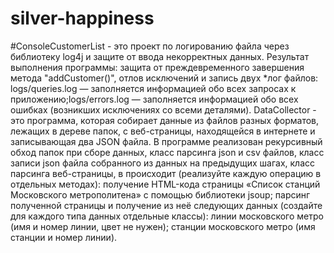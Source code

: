 # silver-happiness
#ConsoleCustomerList - это проект по логированию файла через библиотеку log4j и защите от ввода некорректных данных. Результат выполнения программы: защита от преждевременного завершения метода "addCustomer()", отлов исключений и запись двух *лог файлов: logs/queries.log — заполняется информацией обо всех запросах к приложению;logs/errors.log — заполняется информацией обо всех ошибках (возникших исключениях со всеми деталями).
DataCollector - это программа, которая собирает данные из файлов разных форматов, лежащих в дереве папок, с веб-страницы, находящейся в интернете и записывающая два JSON файла. В программе реализован рекурсивный обход папок при сборе данных, класс парсинга json и csv файлов, класс записи json файла собранного из данных на предыдущих шагах, класс парсинга веб-страницы, в происходит (реализуйте каждую операцию в отдельных методах):
получение HTML-кода страницы «Список станций Московского метрополитена» с помощью библиотеки jsoup; парсинг полученной страницы и получение из неё следующих данных (создайте для каждого типа данных отдельные классы): линии московского метро (имя и номер линии, цвет не нужен); станции московского метро (имя станции и номер линии).
